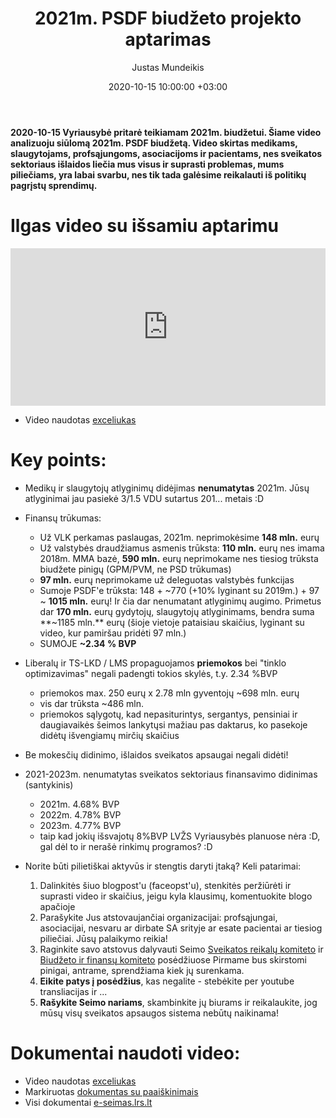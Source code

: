 ﻿---
title: 2021m. PSDF biudžeto projekto aptarimas
date: 2020-10-15 10:00:00 +03:00
author: Justas Mundeikis
layout: post
comments: true
citation: true
image:  /assets/2020/10/15/psdf_aptarimas.png
thumbnail: /assets/2020/10/15/thumb.psdf_aptarimas.png
categories:
  - Biudžetas
tags:
  - 2021m. biudžetas
  - PSDF
  - Sveikatos apsauga
---
**2020-10-15 Vyriausybė pritarė teikiamam 2021m. biudžetui. Šiame video analizuoju siūlomą 2021m. PSDF biudžetą. Video skirtas medikams, slaugytojams, profsąjungoms, asociacijoms ir pacientams, nes sveikatos sektoriaus išlaidos liečia mus visus ir suprasti problemas, mums piliečiams, yra labai svarbu, nes tik tada galėsime reikalauti iš politikų pagrįstų sprendimų.**<!--more-->

# Ilgas video su išsamiu aptarimu

<div style="position: relative; overflow: hidden; padding-top: 50%;"><iframe style="position: absolute; top: 0;left: 0; width: 100%; height: 100%;border: 0;" src="https://www.youtube.com/embed/bZdfCfWy8dc" frameborder='0' scrolling='no' allowfullscreen></iframe></div>

* Video naudotas [exceliukas](/assets/2020/10/15/2021_PSDF_biudžetas/biudzeto_analuzes_santrauka.ods)

# Key points:

* Medikų ir slaugytojų atlyginimų didėjimas **nenumatytas** 2021m. Jūsų atlyginimai jau pasiekė 3/1.5 VDU sutartus 201... metais :D

* Finansų trūkumas:
  * Už VLK perkamas paslaugas, 2021m. neprimokėsime **148 mln.** eurų
  * Už valstybės draudžiamus asmenis trūksta: **110 mln.** eurų nes imama 2018m. MMA bazė, **590 mln.** eurų neprimokame nes tiesiog trūksta biudžete pinigų (GPM/PVM, ne PSD trūkumas)
  * **97 mln.** eurų neprimokame už deleguotas valstybės funkcijas
  * Sumoje PSDF'e trūksta: 148 + ~770 (+10% lyginant su 2019m.) + 97 ~ **1015 mln.** eurų! Ir čia dar nenumatant atlyginimų augimo. Primetus dar **170 mln.** eurų gydytojų, slaugytojų atlyginimams, bendra suma **~1185 mln.** eurų (šioje vietoje pataisiau skaičius, lyginant su video, kur pamiršau pridėti 97 mln.)
  * SUMOJE **~2.34 % BVP**

* Liberalų ir TS-LKD / LMS propaguojamos **priemokos** bei "tinklo optimizavimas" negali padengti tokios skylės, t.y. 2.34 %BVP
  * priemokos max. 250 eurų x 2.78 mln gyventojų ~698 mln. eurų
  * vis dar trūksta ~486 mln.
  * priemokos sąlygotų, kad nepasiturintys, sergantys, pensiniai ir daugiavaikės šeimos lankytųsi mažiau pas daktarus, ko pasekoje didėtų išvengiamų mirčių skaičius

* Be mokesčių didinimo, išlaidos sveikatos apsaugai negali didėti!
* 2021-2023m. nenumatytas sveikatos sektoriaus finansavimo didinimas (santykinis)
  * 2021m. 4.68% BVP
  * 2022m. 4.78% BVP
  * 2023m. 4.77% BVP
  * taip kad jokių išsvajotų 8%BVP LVŽS Vyriausybės planuose nėra :D, gal dėl to ir nerašė rinkimų programos? :D

* Norite būti pilietiškai aktyvūs ir stengtis daryti įtaką? Keli patarimai:

  1. Dalinkitės šiuo blogpost'u  (faceopst'u), stenkitės peržiūrėti ir  suprasti video ir skaičius, jeigu kyla klausimų, komentuokite blogo apačioje
  2. Parašykite Jus atstovaujančiai organizacijai: profsąjungai, asociacijai, nesvaru ar dirbate SA srityje ar esate pacientai ar tiesiog piliečiai. Jūsų palaikymo reikia!
  3. Raginkite savo atstovus dalyvauti Seimo [Sveikatos reikalų komiteto](https://www.lrs.lt/sip/portal.show?p_r=35821&p_k=1) ir [Biudžeto ir finansų komiteto](https://www.lrs.lt/sip/portal.show?p_r=35814&p_k=1) posėdžiuose Pirmame bus skirstomi pinigai, antrame, sprendžiama kiek jų surenkama.
  4. **Eikite patys į posėdžius**, kas negalite - stebėkite per youtube transliacijas ir ...
  5. **Rašykite Seimo nariams**, skambinkite jų biurams ir reikalaukite, jog mūsų visų sveikatos apsaugos sistema nebūtų naikinama!


# Dokumentai naudoti video:

* Video naudotas [exceliukas](/assets/2020/10/15/2021_PSDF_biudžetas/biudzeto_analuzes_santrauka.ods)
* Markiruotas [dokumentas su paaiškinimais](/assets/2020/10/15/2021_PSDF_biudžetas/4.+PSDF+biudžeto+rodiklių+paaiškinimai.pdf)
* Visi dokumentai [e-seimas.lrs.lt](https://e-seimas.lrs.lt/portal/legalAct/lt/TAK/966997ac0ea411ebbedbd456d2fb030d?jfwid=1367feg58b)
